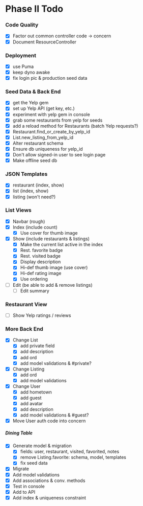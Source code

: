 # Phase II Todo

### Code Quality
- [x] Factor out common controller code -> concern
- [x] Document ResourceController

### Deployment
- [x] use Puma
- [x] keep dyno awake
- [x] fix login pic & production seed data

### Seed Data & Back End
- [x] get the Yelp gem
- [x] set up Yelp API (get key, etc.)
- [x] experiment with yelp gem in console
- [x] grab some restaurants from yelp for seeds
- [x] add a reload method for Restaurants (batch Yelp requests?)
- [x] Restaurant.find_or_create_by_yelp_id
- [x] List.new_listing_from_yelp_id
- [x] Alter restaurant schema
- [x] Ensure db uniqueness for yelp_id
- [x] Don't allow signed-in user to see login page
- [x] Make offline seed db

### JSON Templates
- [x] restaurant (index, show)
- [x] list (index, show)
- [x] listing (won't need?)

### List Views
- [x] Navbar (rough)
- [x] Index (include count)
  - [x] Use cover for thumb image
- [x] Show (include restaurants & listings)
  - [x] Make the current list active in the index
  - [x] Rest. favorite badge
  - [x] Rest. visited badge
  - [x] Display description
  - [x] Hi-def thumb image (use cover)
  - [x] Hi-def rating image
  - [x] Use ordering
- [ ] Edit (be able to add & remove listings)
  - [ ] Edit summary

### Restaurant View
- [ ] Show Yelp ratings / reviews

### More Back End
- [x] Change List
  - [x] add private field
  - [x] add description
  - [x] add ord
  - [x] add model validations & #private?
- [x] Change Listing
  - [x] add ord
  - [x] add model validations
- [x] Change User
  - [x] add hometown
  - [x] add guest
  - [x] add avatar
  - [x] add description
  - [x] add model validations & #guest?
- [x] Move User auth code into concern

##### Dining Table
- [x] Generate model & migration
  - [x] fields: user, restaurant, visited, favorited, notes
  - [x] remove Listing.favorite: schema, model, templates
  - [x] fix seed data
- [x] Migrate
- [x] Add model validations
- [x] Add associations & conv. methods
- [x] Test in console
- [x] Add to API
- [x] Add index & uniqueness constraint
